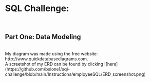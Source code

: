 <h1>SQL Challenge:</h1>
<br>
<h2>Part One: Data Modeling</h2>
<br>
My diagram was made using the free website: http://www.quickdatabasediagrams.com.
<br>
A screetshot of my ERD can be found by clicking ![here](https://github.com/bslone1/sql-challenge/blob/main/Instructions/employeeSQL/ERD_screenshot.png)
